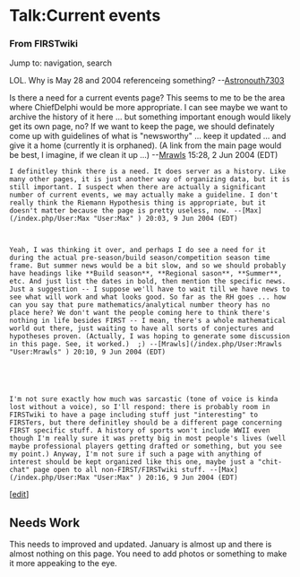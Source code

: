 
# Talk:Current events

### From FIRSTwiki

Jump to: navigation, search

LOL. Why is May 28 and 2004 referenceing something?
--[Astronouth7303](/index.php/User:Astronouth7303 "User:Astronouth7303" )

Is there a need for a current events page? This seems to me to be the area
where ChiefDelphi would be more appropriate. I can see maybe we want to
archive the history of it here ... but something important enough would likely
get its own page, no? If we want to keep the page, we should definately come
up with guidelines of what is "newsworthy" ... keep it updated ... and give it
a home (currently it is orphaned). (A link from the main page would be best, I
imagine, if we clean it up ...) --[Mrawls](/index.php/User:Mrawls
"User:Mrawls" ) 15:28, 2 Jun 2004 (EDT)

    I definitley think there is a need. It does server as a history. Like many other pages, it is just another way of organizing data, but it is still important. I suspect when there are actually a significant number of current events, we may actually make a guideline. I don't really think the Riemann Hypothesis thing is appropriate, but it doesn't matter because the page is pretty useless, now. --[Max](/index.php/User:Max "User:Max" ) 20:03, 9 Jun 2004 (EDT) 

    

    Yeah, I was thinking it over, and perhaps I do see a need for it during the actual pre-season/build season/competition season time frame. But summer news would be a bit slow, and so we should probably have headings like **Build season**, **Regional sason**, **Summer**, etc. And just list the dates in bold, then mention the specific news. Just a suggestion -- I suppose we'll have to wait till we have news to see what will work and what looks good. So far as the RH goes ... how can you say that pure mathematics/analytical number theory has no place here? We don't want the people coming here to think there's nothing in life besides FIRST -- I mean, there's a whole mathematical world out there, just waiting to have all sorts of conjectures and hypotheses proven. (Actually, I was hoping to generate some discussion in this page. See, it worked.)  ;) --[Mrawls](/index.php/User:Mrawls "User:Mrawls" ) 20:10, 9 Jun 2004 (EDT) 

    

    

    I'm not sure exactly how much was sarcastic (tone of voice is kinda lost without a voice), so I'll respond: there is probably room in FIRSTwiki to have a page including stuff just "interesting" to FIRSTers, but there definitley should be a different page concerning FIRST specific stuff. A history of sports won't include WWII even though I'm really sure it was pretty big in most people's lives (well maybe professional players getting drafted or something, but you see my point.) Anyway, I'm not sure if such a page with anything of interest should be kept organized like this one, maybe just a "chit-chat" page open to all non-FIRST/FIRSTwiki stuff. --[Max](/index.php/User:Max "User:Max" ) 20:16, 9 Jun 2004 (EDT) 

[[edit](/index.php?title=Talk:Current_events&action=edit&section=1 "Edit
section: Needs Work" )]

##  Needs Work

This needs to improved and updated. January is almost up and there is almost
nothing on this page. You need to add photos or something to make it more
appeaking to the eye.

